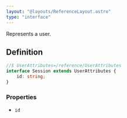 ```yaml
---
layout: "@layouts/ReferenceLayout.astro"
type: "interface"
---
```


Represents a user.

## Definition

```ts
//$ UserAttributes=/reference/UserAttributes
interface Session extends UserAttributes {
	id: string;
}
```

### Properties

- `id`
